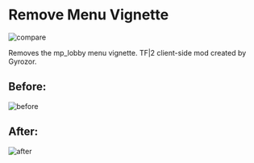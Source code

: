 # Remove Menu Vignette 
![compare](https://cdn.discordapp.com/attachments/1182509502059270305/1258353672404992051/TF2_No_Vignette.png?ex=6687bcae&is=66866b2e&hm=a65d898fc264e846631b980e7def5f73a2831507d195bd0a9b5f864495b907a4&)

Removes the mp_lobby menu vignette. TF|2 client-side mod created by Gyrozor.

## Before:
![before](https://cdn.discordapp.com/attachments/1182509502059270306/1258355006537728061/Titanfall2_Screenshot_2024.07.04_-_15.17.43.93.png?ex=6687bdec&is=66866c6c&hm=f0776543bad208d75896f92624918dafec4778a8b4765bc62a24a61e071a1f69&)

## After:
![after](https://cdn.discordapp.com/attachments/1182509502059270306/1258355049239937115/Titanfall2_Screenshot_2024.07.04_-_15.08.54.68.png?ex=6687bdf6&is=66866c76&hm=20b22b886d7f940dac40915e9371f1d6c0e2aba7238bd6412239e0bf7394249f&)
